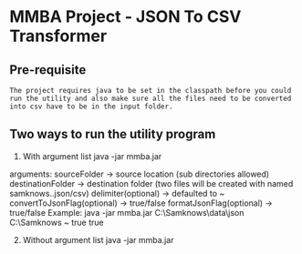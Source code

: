 # MMBA Project - JSON To CSV Transformer
  
## **Pre-requisite** 
	The project requires java to be set in the classpath before you could run the utility and also make sure all the files need to be converted into csv have to be in the input folder.

## **Two ways to run the utility program** 

1) With argument list
java -jar mmba.jar <sourceFolder> <destinationFolder> <Delimiter> <convertToJsonFlag> <formatJsonFlag>

arguments:
sourceFolder -> source location (sub directories allowed)
destinationFolder -> destination folder (two files will be created with named samknows.<timestamp>.json/csv)
delimiter(optional) -> defaulted to ~
convertToJsonFlag(optional) -> true/false
formatJsonFlag(optional) -> true/false
Example: java -jar mmba.jar C:\Samknows\data\json C:\Samknows ~ true true

2) Without argument list
java -jar mmba.jar